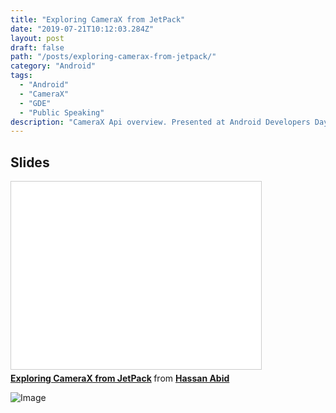 ```yaml
---
title: "Exploring CameraX from JetPack"
date: "2019-07-21T10:12:03.284Z"
layout: post
draft: false
path: "/posts/exploring-camerax-from-jetpack/"
category: "Android"
tags:
  - "Android"
  - "CameraX"
  - "GDE"
  - "Public Speaking"
description: "CameraX Api overview. Presented at Android Developers Day Jakarta"
---
```


## Slides 

<iframe src="//www.slideshare.net/slideshow/embed_code/key/uZPC6Oiqx6qmt9" width="400" height="300" frameborder="0" marginwidth="0" marginheight="0" scrolling="no" style="border:1px solid #CCC; border-width:1px; margin-bottom:5px; max-width: 100%;" allowfullscreen> </iframe> <div style="margin-bottom:5px"> <strong> <a href="//www.slideshare.net/HassanAbid1/exploring-camerax-from-jetpack" title="Exploring CameraX from JetPack" target="_blank">Exploring CameraX from JetPack</a> </strong> from <strong><a href="https://www.slideshare.net/HassanAbid1" target="_blank">Hassan Abid</a></strong> </div>

![Image](https://sfo2.digitaloceanspaces.com/advocu/gde/activity-photos/2019/08/05/43b69c051e2a7689ccfe.jpeg)

